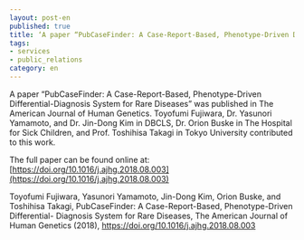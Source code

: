 ```yaml
---
layout: post-en
published: true
title: ‘A paper “PubCaseFinder: A Case-Report-Based, Phenotype-Driven Differential-Diagnosis System for Rare Diseases” was published in The American Journal of Human Genetics.’
tags:
- services
- public_relations
category: en
---
```

A paper “PubCaseFinder: A Case-Report-Based, Phenotype-Driven Differential-Diagnosis System for Rare Diseases” was published in The American Journal of Human Genetics.
Toyofumi Fujiwara, Dr. Yasunori Yamamoto, and Dr. Jin-Dong Kim in DBCLS, Dr. Orion Buske in The Hospital for Sick Children, and Prof. Toshihisa Takagi in Tokyo University contributed to this work.

The full paper can be found online at:
[https://doi.org/10.1016/j.ajhg.2018.08.003](https://doi.org/10.1016/j.ajhg.2018.08.003)

Toyofumi Fujiwara, Yasunori Yamamoto, Jin-Dong Kim, Orion Buske, and Toshihisa Takagi, PubCaseFinder: A Case-Report-Based, Phenotype-Driven Differential- Diagnosis System for Rare Diseases, The American Journal of Human Genetics (2018), https://doi.org/10.1016/j.ajhg.2018.08.003
